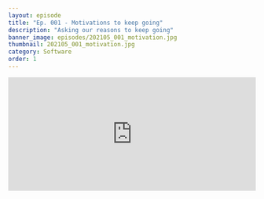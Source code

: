 ```yaml
---
layout: episode
title: "Ep. 001 - Motivations to keep going"
description: "Asking our reasons to keep going"
banner_image: episodes/202105_001_motivation.jpg
thumbnail: 202105_001_motivation.jpg
category: Software
order: 1
---
```


<div class="spotify-embeds mb-4">
<iframe src="https://open.spotify.com/embed/episode/4z4uPL1WK6RAMxr0hfYwwG" width="100%" height="232" frameBorder="0" allowtransparency="true" allow="encrypted-media"></iframe>
</div>
